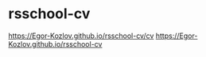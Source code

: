 # rsschool-cv
https://Egor-Kozlov.github.io/rsschool-cv/cv
https://Egor-Kozlov.github.io/rsschool-cv
